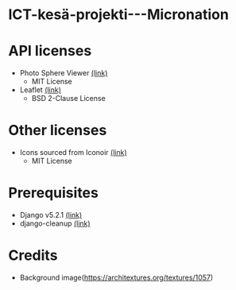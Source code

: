 # ICT-kesä-projekti---Micronation

# API licenses
- Photo Sphere Viewer [(link)](https://github.com/mistic100/Photo-Sphere-Viewer?tab=MIT-1-ov-file)
	- MIT License
- Leaflet [(link)](https://github.com/Leaflet/Leaflet?tab=BSD-2-Clause-1-ov-file)
	- BSD 2-Clause License

# Other licenses
- Icons sourced from Iconoir [(link)](https://iconoir.com/)
	- MIT License

# Prerequisites
- Django v5.2.1 [(link)](https://www.djangoproject.com/)
- django-cleanup [(link)](https://pypi.org/project/django-cleanup/)

# Credits
- Background image(https://architextures.org/textures/1057)